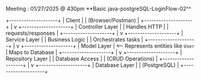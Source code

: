 Meeting : 01/27/2025 @ 430pm
**Basic java-postgreSQL-LoginFlow-02^^

+--------------------+
|      Client        |
| (Browser/Postman)  |
+--------------------+
          |
          v
+--------------------+
|   Controller Layer |
| Handles HTTP       |
| requests/responses |
+--------------------+
          |
          v
+--------------------+
|    Service Layer   |
| Business Logic     |
| Orchestrates tasks |
+--------------------+
          |
          v
+--------------------+
|    Model Layer     |  <-- Represents entities like `User`
| Maps to Database   |
+--------------------+
          |
          v
+--------------------+
|   Repository Layer |
| Database Access    |
| (CRUD Operations)  |
+--------------------+
          |
          v
+--------------------+
|    Database Layer  |
| (PostgreSQL)       |
+--------------------+
